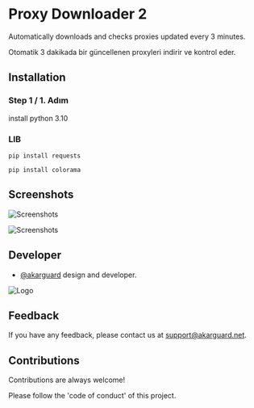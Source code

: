 # Proxy Downloader 2

Automatically downloads and checks proxies updated every 3 minutes.

Otomatik 3 dakikada bir güncellenen proxyleri indirir ve kontrol eder.

## Installation

### Step 1 / 1. Adım

install python 3.10

### LIB
```
pip install requests
```

```
pip install colorama
```

## Screenshots

![Screenshots](https://cdn.discordapp.com/attachments/1001549463703257149/1092167321121992734/image.png)

![Screenshots](https://media.discordapp.net/attachments/1001549463703257149/1092167454446329876/image.png?width=595&height=671)


## Developer

- [@akarguard](https://www.github.com/akarguard) design and developer.

  
![Logo](https://media.discordapp.net/attachments/1031646083539021847/1037499672610222130/hero-logo.png)

    
## Feedback

If you have any feedback, please contact us at support@akarguard.net.
  
## Contributions

Contributions are always welcome!

Please follow the 'code of conduct' of this project.

  
